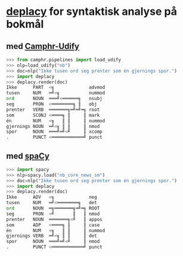 # [deplacy](https://koichiyasuoka.github.io/deplacy/) for syntaktisk analyse på bokmål

## med [Camphr-Udify](https://camphr.readthedocs.io/en/latest/notes/udify.html)

```py
>>> from camphr.pipelines import load_udify
>>> nlp=load_udify("nb")
>>> doc=nlp("Ikke tusen ord seg prenter som én gjernings spor.")
>>> import deplacy
>>> deplacy.render(doc)
Ikke      PART  <╗             advmod
tusen     NUM   ═╝<╗           nummod
ord       NOUN  ═══╝<══════╗   nsubj
seg       PRON  <════════╗ ║   obj
prenter   VERB  ═══════╗═╝═╝═╗ root
som       SCONJ <════╗ ║     ║ mark
én        NUM   <╗   ║ ║     ║ nummod
gjernings NOUN  ═╝<╗ ║ ║     ║ nmod
spor      NOUN  ═══╝═╝<╝     ║ xcomp
.         PUNCT <════════════╝ punct
```

## med [spaCy](https://spacy.io/)

```py
>>> import spacy
>>> nlp=spacy.load("nb_core_news_sm")
>>> doc=nlp("Ikke tusen ord seg prenter som én gjernings spor.")
>>> import deplacy
>>> deplacy.render(doc)
Ikke      ADV   <╗             neg
tusen     NUM   ═╝<════════╗   det
ord       NOUN  ═╗═══════╗═╝═╗ ROOT
seg       PRON  <╝       ║   ║ nmod
prenter   NOUN  ═══════╗<╝   ║ appos
som       ADP   <════╗ ║     ║ case
én        NUM   <╗   ║ ║     ║ nummod
gjernings VERB  ═╝<╗ ║ ║     ║ det
spor      NOUN  ═══╝═╝<╝     ║ nmod
.         PUNCT <════════════╝ punct
```

